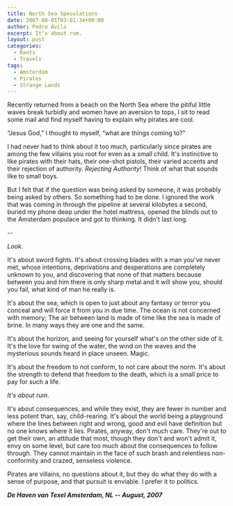 ```yaml
---
title: North Sea Speculations
date: 2007-08-01T03:01:34+00:00
author: Pedro Ávila
excerpt: It's about rum.
layout: post
categories:
  - Rants
  - Travels
tags:
  - Amsterdam
  - Pirates
  - Strange Lands
---
```

Recently returned from a beach on the North Sea where the pitiful little waves break turbidly and women have an aversion to tops, I sit to read some mail and find myself having to explain why pirates are cool.

“Jesus God,” I thought to myself, “what are things coming to?”

I had never had to think about it too much, particularly since pirates are among the few villains you root for even as a small child. It's instinctive to like pirates with their hats, their one-shot pistols, their varied accents and their rejection of authority. _Rejecting Authority_! Think of what that sounds like to small boys.

But I felt that if the question was being asked by someone, it was probably being asked by others. So something had to be done. I ignored the work that was coming in through the pipeline at several kilobytes a second, buried my phone deep under the hotel mattress, opened the blinds out to the Amsterdam populace and got to thinking. It didn't last long.

--

_Look_.

It's about sword fights. It's about crossing blades with a man you've never met, whose intentions, deprivations and desperations are completely unknown to you, and discovering that none of that matters because between you and him there is only sharp metal and it will show you, should you fail, what kind of man he really is.

It's about the sea, which is open to just about any fantasy or terror you conceal and will force it from you in due time. The ocean is not concerned with memory; The air between land is made of time like the sea is made of brine. In many ways they are one and the same.

It's about the horizon, and seeing for yourself what's on the other side of it. It's the love for swing of the water, the wind on the waves and the mysterious sounds heard in place unseen. Magic.

It's about the freedom to not conform, to not care about the norm. It's about the strength to defend that freedom to the death, which is a small price to pay for such a life.

_It's about rum_.

It's about consequences, and while they exist, they are fewer in number and less potent than, say, child-rearing. It's about the world being a playground where the lines between right and wrong, good and evil have definition but no one knows where it lies. Pirates, anyway, don't much care. They're out to get their own, an attitude that most, though they don't and won't admit it, envy on some level, but care too much about the consequences to follow through. They cannot maintain in the face of such brash and relentless non-conformity and crazed, senseless violence.

Pirates are villains, no questions about it, but they do what they do with a sense of purpose, and that pursuit is enviable. I prefer it to politics.

_**De Haven van Texel Amsterdam, NL -- August, 2007**_
